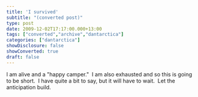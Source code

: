```yaml
---
title: 'I survived'
subtitle: "(converted post)"
type: post
date: 2009-12-02T17:17:00.000+13:00
tags: ["converted","archive","dantarctica"]
categories: ["dantarctica"]
showDisclosure: false
showConverted: true
draft: false
---
```


I am alive and a "happy camper."  I am also exhausted and so this is going to be short.  I have quite a bit to say, but it will have to wait.  Let the anticipation build.